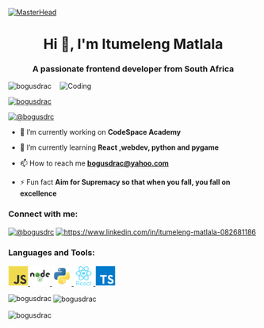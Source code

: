 [![MasterHead](https://1.bpblogspot.com/-7A4WynLsMw/XbBpCXG8fHI/AAAAAAAAMt4/uOa1bpLsKYgrwGbllhSu2SDj_Mig8SXJQCLcBGAsYHQ/s1600/2000_600px.gif)](https://rishavchanda.io)
<h1 align="center">Hi 👋, I'm Itumeleng Matlala</h1>
<h3 align="center">A passionate frontend developer from South Africa</h3>
<img align="right" alt="Coding" width="400" src="https://cdn.dribble.com/users/1162077/screenshots/3848914/programmer.gif">

<p align="left"> <img src="https://komarev.com/ghpvc/?username=bogusdrac&label=Profile%20views&color=0e75b6&style=flat" alt="bogusdrac" /> </p>

<p align="left"> <a href="https://github.com/ryo-ma/github-profile-trophy"><img src="https://github-profile-trophy.vercel.app/?username=bogusdrac" alt="bogusdrac" /></a> </p>

<p align="left"> <a href="https://twitter.com/@bogusdrc" target="blank"><img src="https://img.shields.io/twitter/follow/@bogusdrc?logo=twitter&style=for-the-badge" alt="@bogusdrc" /></a> </p>

- 🔭 I’m currently working on **CodeSpace Academy**

- 🌱 I’m currently learning **React ,webdev, python and pygame**

- 📫 How to reach me **bogusdrac@yahoo.com**

- ⚡ Fun fact **Aim for Supremacy so that when you fall, you fall on excellence**

<h3 align="left">Connect with me:</h3>
<p align="left">
<a href="https://twitter.com/@bogusdrc" target="blank"><img align="center" src="https://raw.githubusercontent.com/rahuldkjain/github-profile-readme-generator/master/src/images/icons/Social/twitter.svg" alt="@bogusdrc" height="30" width="40" /></a>
<a href="https://linkedin.com/in/https://www.linkedin.com/in/itumeleng-matlala-082681186" target="blank"><img align="center" src="https://raw.githubusercontent.com/rahuldkjain/github-profile-readme-generator/master/src/images/icons/Social/linked-in-alt.svg" alt="https://www.linkedin.com/in/itumeleng-matlala-082681186" height="30" width="40" /></a>
</p>

<h3 align="left">Languages and Tools:</h3>
<p align="left"> <a href="https://developer.mozilla.org/en-US/docs/Web/JavaScript" target="_blank" rel="noreferrer"> <img src="https://raw.githubusercontent.com/devicons/devicon/master/icons/javascript/javascript-original.svg" alt="javascript" width="40" height="40"/> </a> <a href="https://nodejs.org" target="_blank" rel="noreferrer"> <img src="https://raw.githubusercontent.com/devicons/devicon/master/icons/nodejs/nodejs-original-wordmark.svg" alt="nodejs" width="40" height="40"/> </a> <a href="https://www.python.org" target="_blank" rel="noreferrer"> <img src="https://raw.githubusercontent.com/devicons/devicon/master/icons/python/python-original.svg" alt="python" width="40" height="40"/> </a> <a href="https://reactjs.org/" target="_blank" rel="noreferrer"> <img src="https://raw.githubusercontent.com/devicons/devicon/master/icons/react/react-original-wordmark.svg" alt="react" width="40" height="40"/> </a> <a href="https://www.typescriptlang.org/" target="_blank" rel="noreferrer"> <img src="https://raw.githubusercontent.com/devicons/devicon/master/icons/typescript/typescript-original.svg" alt="typescript" width="40" height="40"/> </a> </p>

<p><img align="left" src="https://github-readme-stats.vercel.app/api/top-langs?username=bogusdrac&show_icons=true&locale=en&layout=compact" alt="bogusdrac" /></p>

<p>&nbsp;<img align="center" src="https://github-readme-stats.vercel.app/api?username=bogusdrac&show_icons=true&locale=en" alt="bogusdrac" /></p>

<p><img align="center" src="https://github-readme-streak-stats.herokuapp.com/?user=bogusdrac&" alt="bogusdrac" /></p>
